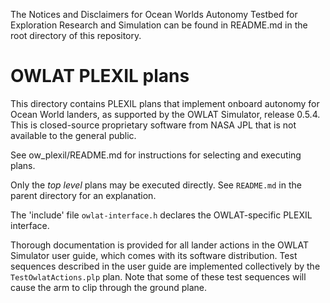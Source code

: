 The Notices and Disclaimers for Ocean Worlds Autonomy Testbed for Exploration
Research and Simulation can be found in README.md in the root directory of
this repository.

OWLAT PLEXIL plans
============

This directory contains PLEXIL plans that implement onboard autonomy
for Ocean World landers, as supported by the OWLAT Simulator, release
0.5.4.  This is closed-source proprietary software from NASA JPL that
is not available to the general public.

See ow_plexil/README.md for instructions for selecting and executing plans.

Only the _top level_ plans may be executed directly.  See `README.md`
in the parent directory for an explanation.

The 'include' file `owlat-interface.h` declares the OWLAT-specific
PLEXIL interface.

Thorough documentation is provided for all lander actions in the OWLAT
Simulator user guide, which comes with its software distribution.
Test sequences described in the user guide are implemented
collectively by the `TestOwlatActions.plp` plan.  Note that some of
these test sequences will cause the arm to clip through the ground plane.
